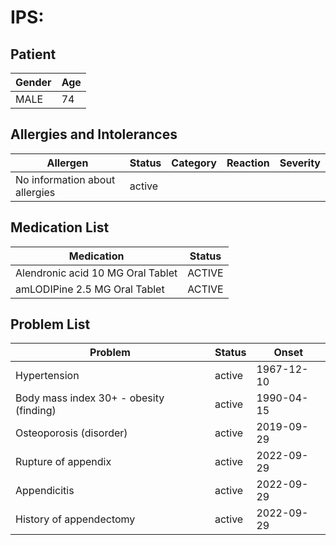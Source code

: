 # IPS:

## Patient

|Gender|Age|
|---|---|
|MALE|74|

## Allergies and Intolerances

|Allergen|Status|Category|Reaction|Severity|
|---|---|---|---|---|
|No information about allergies|active||||

## Medication List

|Medication|Status|
|---|---|
|Alendronic acid 10 MG Oral Tablet|ACTIVE|
|amLODIPine 2.5 MG Oral Tablet|ACTIVE|

## Problem List

|Problem|Status|Onset|
|---|---|---|
|Hypertension|active|1967-12-10|
|Body mass index 30+ - obesity (finding)|active|1990-04-15|
|Osteoporosis (disorder)|active|2019-09-29|
|Rupture of appendix|active|2022-09-29|
|Appendicitis|active|2022-09-29|
|History of appendectomy|active|2022-09-29|
